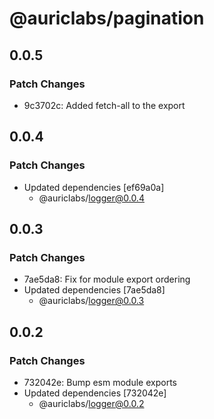 # @auriclabs/pagination

## 0.0.5

### Patch Changes

- 9c3702c: Added fetch-all to the export

## 0.0.4

### Patch Changes

- Updated dependencies [ef69a0a]
  - @auriclabs/logger@0.0.4

## 0.0.3

### Patch Changes

- 7ae5da8: Fix for module export ordering
- Updated dependencies [7ae5da8]
  - @auriclabs/logger@0.0.3

## 0.0.2

### Patch Changes

- 732042e: Bump esm module exports
- Updated dependencies [732042e]
  - @auriclabs/logger@0.0.2
